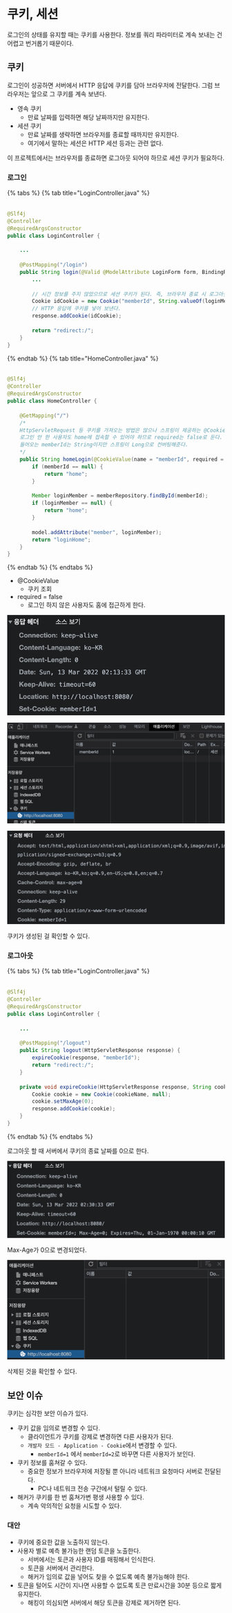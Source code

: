 # 쿠키, 세션

로그인의 상태를 유지할 때는 쿠키를 사용한다. 정보를 쿼리 파라미터로 계속 보내는 건 어렵고 번거롭기 때문이다.

## 쿠키

로그인이 성공하면 서버에서 HTTP 응답에 쿠키를 담아 브라우저에 전달한다. 그럼 브라우저는 앞으로 그 쿠키를 계속 보낸다.

- 영속 쿠키
    - 만료 날짜를 입력하면 해당 날짜까지만 유지한다.
- 세션 쿠키
    - 만료 날짜를 생략하면 브라우저를 종료할 때까지만 유지한다.
    - 여기에서 말하는 세션은 HTTP 세션 등과는 관련 없다.

이 프로젝트에서는 브라우저를 종료하면 로그아웃 되어야 하므로 세션 쿠키가 필요하다.

### 로그인

{% tabs %} {% tab title="LoginController.java" %}

```java

@Slf4j
@Controller
@RequiredArgsConstructor
public class LoginController {

    ...

    @PostMapping("/login")
    public String login(@Valid @ModelAttribute LoginForm form, BindingResult bindingResult, HttpServletResponse response) {
        ...

        // 시간 정보를 주지 않았으므로 세션 쿠키가 된다. 즉, 브라우저 종료 시 로그아웃 된다.
        Cookie idCookie = new Cookie("memberId", String.valueOf(loginMember.getId()));
        // HTTP 응답에 쿠키를 넣어 보낸다.
        response.addCookie(idCookie);

        return "redirect:/";
    }
}
```

{% endtab %} {% tab title="HomeController.java" %}

```java

@Slf4j
@Controller
@RequiredArgsConstructor
public class HomeController {

    @GetMapping("/")
    /*
    HttpServletRequest 등 쿠키를 가져오는 방법은 많으나 스프링이 제공하는 @CookieValue를 사용해보자.
    로그인 안 한 사용자도 home에 접속할 수 있어야 하므로 required는 false로 둔다.
    들어오는 memberId는 String이지만 스프링이 Long으로 컨버팅해준다.
    */
    public String homeLogin(@CookieValue(name = "memberId", required = false) Long memberId, Model model) {
        if (memberId == null) {
            return "home";
        }

        Member loginMember = memberRepository.findById(memberId);
        if (loginMember == null) {
            return "home";
        }

        model.addAttribute("member", loginMember);
        return "loginHome";
    }
}
```

{% endtab %} {% endtabs %}

- @CookieValue
    - 쿠키 조회
- required = false
    - 로그인 하지 않은 사용자도 홈에 접근하게 한다.

![](../../.gitbook/assets/kimyounghan-spring-mvc/11/screenshot%202022-03-13%20오전%2011.13.50.png)

![](../../.gitbook/assets/kimyounghan-spring-mvc/11/screenshot%202022-03-13%20오전%2011.14.34.png)

![](../../.gitbook/assets/kimyounghan-spring-mvc/11/screenshot%202022-03-13%20오전%2011.16.48.png)

쿠키가 생성된 걸 확인할 수 있다.

### 로그아웃

{% tabs %} {% tab title="LoginController.java" %}

```java

@Slf4j
@Controller
@RequiredArgsConstructor
public class LoginController {

    ...

    @PostMapping("/logout")
    public String logout(HttpServletResponse response) {
        expireCookie(response, "memberId");
        return "redirect:/";
    }

    private void expireCookie(HttpServletResponse response, String cookieName) {
        Cookie cookie = new Cookie(cookieName, null);
        cookie.setMaxAge(0);
        response.addCookie(cookie);
    }
}
```

{% endtab %} {% endtabs %}

로그아웃 할 때 서버에서 쿠키의 종료 날짜를 0으로 한다.

![](../../.gitbook/assets/kimyounghan-spring-mvc/11/screenshot%202022-03-13%20오전%2011.30.42.png)

Max-Age가 0으로 변경되었다.

![](../../.gitbook/assets/kimyounghan-spring-mvc/11/screenshot%202022-03-13%20오전%2011.30.57.png)

삭제된 것을 확인할 수 있다.

## 보안 이슈

쿠키는 심각한 보안 이슈가 있다.

- 쿠키 값을 임의로 변경할 수 있다.
    - 클라이언트가 쿠키를 강제로 변경하면 다른 사용자가 된다.
    - `개발자 모드 - Application - Cookie`에서 변경할 수 있다.
        - `memberId=1` 에서 `memberId=2`로 바꾸면 다른 사용자가 보인다.
- 쿠키 정보를 훔쳐갈 수 있다.
    - 중요한 정보가 브라우저에 저장될 뿐 아니라 네트워크 요청마다 서버로 전달된다.
        - PC나 네트워크 전송 구간에서 털릴 수 있다.
- 해커가 쿠키를 한 번 훔쳐가변 평생 사용할 수 있다.
    - 계속 악의적인 요청을 시도할 수 있다.

### 대안

- 쿠키에 중요한 값을 노출하지 않는다.
- 사용자 별로 예측 불가능한 랜덤 토큰을 노출한다.
    - 서버에서는 토큰과 사용자 ID를 매핑해서 인식한다.
    - 토큰을 서버에서 관리한다.
    - 해커가 임의로 값을 넣어도 찾을 수 없도록 예측 불가능해야 한다.
- 토큰을 털어도 시간이 지나면 사용할 수 없도록 토큰 만료시간을 30분 등으로 짧게 유지한다.
    - 해킹이 의심되면 서버에서 해당 토큰을 강제로 제거하면 된다.